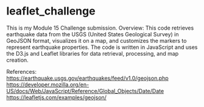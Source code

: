 # leaflet_challenge
This is my Module 15 Challenge submission.
Overview: This code retrieves earthquake data from the USGS (United States Geological Survey) in GeoJSON format, visualizes it on a map, and customizes the markers to represent earthquake properties. The code is written in JavaScript and uses the D3.js and Leaflet libraries for data retrieval, processing, and map creation.

References:
https://earthquake.usgs.gov/earthquakes/feed/v1.0/geojson.php
https://developer.mozilla.org/en-US/docs/Web/JavaScript/Reference/Global_Objects/Date/Date
https://leafletjs.com/examples/geojson/
